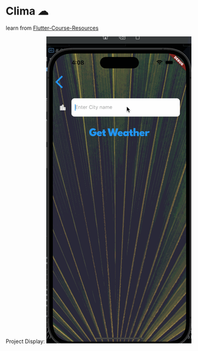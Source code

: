 # Clima ☁

learn from [Flutter-Course-Resources](https://github.com/londonappbrewery/Flutter-Course-Resources)

Project Display:
![Clima Display](https://raw.githubusercontent.com/mokong/BlogImages/main/img/Clima.gif)